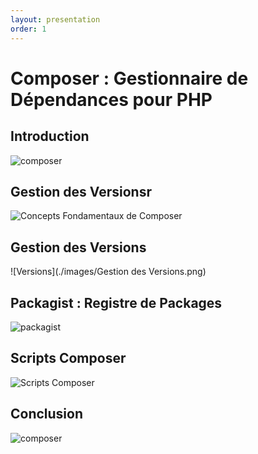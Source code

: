```yaml
---
layout: presentation
order: 1
---
```


# Composer : Gestionnaire de Dépendances pour PHP

<!-- new slide -->

## Introduction
![composer](./images/composer.png)

<!-- new slide -->

## Gestion des Versionsr
![Concepts Fondamentaux de Composer](./images/consept.png)

<!-- new slide -->

## Gestion des Versions
![Versions](./images/Gestion des Versions.png)

<!-- new slide -->

## Packagist : Registre de Packages
![packagist](./images/packagist.png)

<!-- new slide -->

##  Scripts Composer
![Scripts Composer](./images/script.png)

<!-- new slide -->

## Conclusion
![composer](./images/composer.png)
